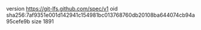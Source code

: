 version https://git-lfs.github.com/spec/v1
oid sha256:7af9351e001d142941c154981bc013768760db20108ba644074cb94a95cefe9b
size 1891
